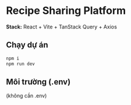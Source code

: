 # Recipe Sharing Platform

**Stack:** React + Vite + TanStack Query + Axios

## Chạy dự án
```bash
npm i
npm run dev
```

## Môi trường (.env)
(không cần .env)
